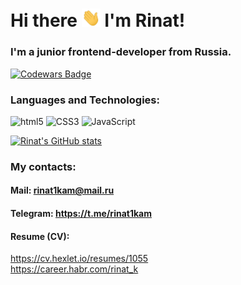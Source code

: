 # Hi there <img alt="hello" img src="https://raw.githubusercontent.com/emp7yhead/emp7yhead/master/content/wave.gif" width="30"> I'm Rinat! 
### I'm a junior frontend-developer from Russia.

[![Codewars Badge](https://www.codewars.com/users/rinat-lucky/badges/small)](https://www.codewars.com/users/rinat-lucky)

### Languages and Technologies:

<div display="flex">
  <img alt="html5" src="https://img.shields.io/badge/-HTML5-E34F26?style=for-the-badge&logo=html5&logoColor=white"/>
  <img alt="CSS3" src="https://img.shields.io/badge/-css3-2088FF?style=for-the-badge&logo=css3&logoColor=white"/>
  <img alt="JavaScript" src="https://img.shields.io/badge/-JavaScript-090909?style=for-the-badge&logo=JavaScript&logoColor=white"/>
</div>
  
<!--
### ⚡ My websites: https://portfolio-rk.000webhostapp.com/, https://rinat-lucky.github.io/
-->

[![Rinat's GitHub stats](https://github-readme-stats.vercel.app/api?username=rinat-lucky&hide=stars,issues)](https://github.com/rinat-lucky/github-readme-stats)


### My contacts: 

#### Mail: <a href="mailto:rinat1kam@mail.ru">rinat1kam@mail.ru</a>
#### Telegram: <a href="https://t.me/rinat1kam">https://t.me/rinat1kam</a>
#### Resume (CV): 
<a href="https://cv.hexlet.io/resumes/1055">https://cv.hexlet.io/resumes/1055</a><br>
<a href="https://career.habr.com/rinat_k">https://career.habr.com/rinat_k</a>

<!--
**rinat-lucky/rinat-lucky** is a ✨ _special_ ✨ repository because its `README.md` (this file) appears on your GitHub profile.

Here are some ideas to get you started:

- 🔭 I’m currently working on ...
- 👯 I’m looking to collaborate on ...
- 🤔 I’m looking for help with ...
- 💬 Ask me about ...
- 😄 Pronouns: ...
- ⚡ Fun fact: ...
-->
